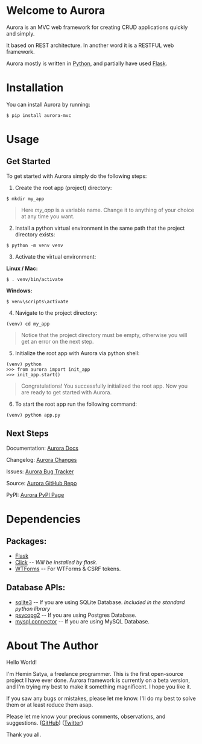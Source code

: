 # Welcome to Aurora

Aurora is an MVC web framework for creating CRUD applications quickly and simply.

It based on REST architecture. In another word it is a RESTFUL web framework.

Aurora mostly is written in [Python](https://www.python.org/), and partially have used [Flask](https://flask.palletsprojects.com/).


# Installation

You can install Aurora by running:

```
$ pip install aurora-mvc
```


# Usage

## Get Started

To get started with Aurora simply do the following steps:

1. Create the root app (project) directory:

```
$ mkdir my_app
```

> Here *my_app* is a variable name. Change it to anything of your choice at any time you want.

2. Install a python virtual environment in the same path that the project directory exists:

```
$ python -m venv venv
```

3. Activate the virtual environment:

**Linux / Mac:**

```
$ . venv/bin/activate
```

**Windows:**

```
$ venv\scripts\activate
```

4. Navigate to the project directory:

```
(venv) cd my_app
```

> Notice that the project directory must be empty, otherwise you will get an error on the next step.

5. Initialize the root app with Aurora via python shell:

```
(venv) python
>>> from aurora import init_app
>>> init_app.start()
```

> Congratulations! You successfully initialized the root app. Now you are ready to get started with Aurora.

6. To start the root app run the following command:

```
(venv) python app.py
```


## Next Steps

Documentation: [Aurora Docs](https://github.com/heminsatya/aurora/tree/main/docs)

Changelog: [Aurora Changes](https://github.com/heminsatya/aurora/tree/main/changes)

Issues: [Aurora Bug Tracker](https://github.com/heminsatya/aurora/issues)

Source: [Aurora GitHub Repo](https://github.com/heminsatya/aurora)

PyPI: [Aurora PyPI Page](https://pypi.org/project/aurora-mvc/)


# Dependencies

## Packages:
 
- [Flask](https://pypi.org/project/Flask/)
- [Click](https://pypi.org/project/click/) -- *Will be installed by flask*.
- [WTForms](https://pypi.org/project/WTForms/) -- For WTForms & CSRF tokens.

## Database APIs:
- [sqlite3](https://docs.python.org/3/library/sqlite3.html) -- If you are using SQLite Database. *Included in the standard python library*
- [psycopg2](https://pypi.org/project/psycopg2/) -- If you are using Postgres Database.
- [mysql.connector](https://pypi.org/project/mysql-connector-python/) -- If you are using MySQL Database.


# About The Author

Hello World!

I'm Hemin Satya, a freelance programmer. This is the first open-source project I have ever done.
Aurora framework is currently on a beta version, and I'm trying my best to make it something magnificent. I hope you like it.

If you saw any bugs or mistakes, please let me know. I'll do my best to solve them or at least reduce them asap.

Please let me know your precious comments, observations, and suggestions.
([GitHub](https://github.com/heminsatya))
([Twitter](https://twitter.com/heminsatya))

Thank you all.
